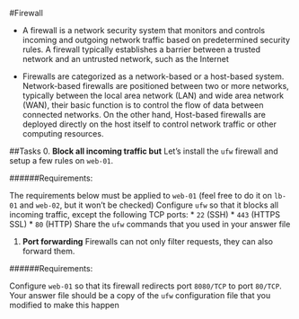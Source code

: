 #Firewall

* A firewall is a network security system that monitors and controls incoming and outgoing network traffic based on predetermined security rules. A firewall typically establishes a barrier between a trusted network and an untrusted network, such as the Internet

* Firewalls are categorized as a network-based or a host-based system. Network-based firewalls are positioned between two or more networks, typically between the local area network (LAN) and wide area network (WAN), their basic function is to control the flow of data between connected networks. On the other hand, Host-based firewalls are deployed directly on the host itself to control network traffic or other computing resources.

##Tasks
0. **Block all incoming traffic but**
Let’s install the `ufw` firewall and setup a few rules on `web-01`.

######Requirements:

The requirements below must be applied to `web-01` (feel free to do it on `lb-01` and `web-02`, but it won’t be checked)
Configure `ufw` so that it blocks all incoming traffic, except the following TCP ports:
	* `22` (SSH)
	* `443` (HTTPS SSL)
	* `80` (HTTP)
Share the `ufw` commands that you used in your answer file

1. **Port forwarding**
Firewalls can not only filter requests, they can also forward them.

######Requirements:

Configure `web-01` so that its firewall redirects port `8080/TCP` to port `80/TCP`.
Your answer file should be a copy of the `ufw` configuration file that you modified to make this happen

